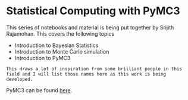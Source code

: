# Statistical Computing with PyMC3 

This series of notebooks and material is being put together by Srijith Rajamohan. This covers the following topics
*  Introduction to Bayesian Statistics 
*  Introduction to Monte Carlo simulation
* Introduction to PyMC3


```{note}
This draws a lot of inspiration from some brilliant people in this field and I will list those names here as this work is being developed.
```


PyMC3 can be found [here](https://docs.pymc.io/notebooks/getting_started).


